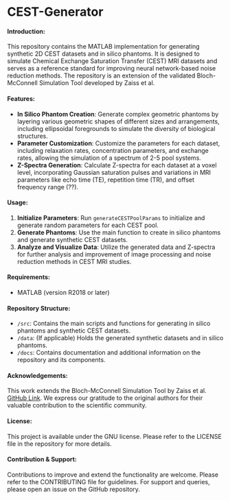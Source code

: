 # CEST-Generator


#### **Introduction:**
This repository contains the MATLAB implementation for generating synthetic 2D CEST datasets and in silico phantoms. It is designed to simulate Chemical Exchange Saturation Transfer (CEST) MRI datasets and serves as a reference standard for improving neural network-based noise reduction methods. The repository is an extension of the validated Bloch-McConnell Simulation Tool developed by Zaiss et al.

#### **Features:**
- **In Silico Phantom Creation**: Generate complex geometric phantoms by layering various geometric shapes of different sizes and arrangements, including ellipsoidal foregrounds to simulate the diversity of biological structures.
- **Parameter Customization**: Customize the parameters for each dataset, including relaxation rates, concentration parameters, and exchange rates, allowing the simulation of a spectrum of 2-5 pool systems.
- **Z-Spectra Generation**: Calculate Z-spectra for each dataset at a voxel level, incorporating Gaussian saturation pulses and variations in MRI parameters like echo time (TE), repetition time (TR), and offset frequency range (??).

#### **Usage:**
1. **Initialize Parameters**: Run `generateCESTPoolParams` to initialize and generate random parameters for each CEST pool.
2. **Generate Phantoms**: Use the main function to create in silico phantoms and generate synthetic CEST datasets.
3. **Analyze and Visualize Data**: Utilize the generated data and Z-spectra for further analysis and improvement of image processing and noise reduction methods in CEST MRI studies.

#### **Requirements:**
- MATLAB (version R2018 or later)

#### **Repository Structure:**
- `/src`: Contains the main scripts and functions for generating in silico phantoms and synthetic CEST datasets.
- `/data`: (If applicable) Holds the generated synthetic datasets and in silico phantoms.
- `/docs`: Contains documentation and additional information on the repository and its components.

#### **Acknowledgements:**
This work extends the Bloch-McConnell Simulation Tool by Zaiss et al. [GitHub Link](https://github.com/cest-sources/BM_sim_fit/). We express our gratitude to the original authors for their valuable contribution to the scientific community.

#### **License:**
This project is available under the GNU license. Please refer to the LICENSE file in the repository for more details.

#### **Contribution & Support:**
Contributions to improve and extend the functionality are welcome. Please refer to the CONTRIBUTING file for guidelines. For support and queries, please open an issue on the GitHub repository.
